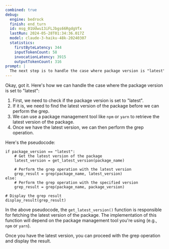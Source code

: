 ```yaml
---
combined: true
debug:
  engine: bedrock
  finish: end_turn
  id: msg_01Udwu13iFLJbgs66RgdgVfx
  lastRun: 2024-05-28T01:34:36.017Z
  model: claude-3-haiku-48k-20240307
  statistics:
    firstByteLatency: 344
    inputTokenCount: 58
    invocationLatency: 3915
    outputTokenCount: 316
prompt: |
  The next step is to handle the case where package version is "latest", this is a special keyword that gets the most recent package version.  If package version is set to latest, we need to find out what the  latest version is before we grep
---
```


Okay, got it. Here's how we can handle the case where the package version is set to "latest":

1. First, we need to check if the package version is set to "latest".
2. If it is, we need to find the latest version of the package before we can perform the grep.
3. We can use a package management tool like `npm` or `yarn` to retrieve the latest version of the package.
4. Once we have the latest version, we can then perform the grep operation.

Here's the pseudocode:

```
if package_version == "latest":
    # Get the latest version of the package
    latest_version = get_latest_version(package_name)
    
    # Perform the grep operation with the latest version
    grep_result = grep(package_name, latest_version)
else:
    # Perform the grep operation with the specified version
    grep_result = grep(package_name, package_version)

# Display the grep result
display_result(grep_result)
```

In the above pseudocode, the `get_latest_version()` function is responsible for fetching the latest version of the package. The implementation of this function will depend on the package management tool you're using (e.g., `npm` or `yarn`).

Once you have the latest version, you can proceed with the grep operation and display the result.